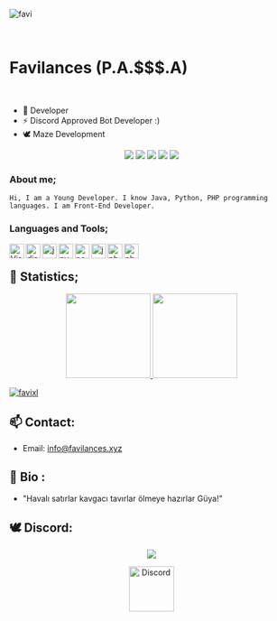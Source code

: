 ![favi](https://i.hizliresim.com/c1c9yf.png)


<br>
<h1>Favilances (P.A.$$$.A)</h1>


<br> 

- 🌱 Developer 
- ⚡ Discord Approved Bot Developer :) <br/>
- 🕊 Maze Development

<div align="center">
    <a href="https://discord.com/users/356106336146292736" target="_blank"><img src="https://shields.io/badge/Favilances-111111.svg?&style=for-the-badge&logo=discord"></a>
    <a href="https://github.com/favilances" target="_blank"><img src="https://shields.io/badge/Favilances-111111.svg?&style=for-the-badge&logo=github"></a>
    <a href="https://www.npmjs.com/~favixll" target="_blank"><img src="https://shields.io/badge/Favilances-111111.svg?&style=for-the-badge&logo=npm"></a>
    <a href="https://discord.gg/NMthrEyJkb" target="_blank"><img src="https://shields.io/badge/My Discord Server-111111.svg?&style=for-the-badge"></a>
    <a href="https://favilances.xyz/" target="_blank"><img src="https://shields.io/badge/My Website-111111.svg?&style=for-the-badge"></a>
</div>

### About me;
	
	Hi, I am a Young Developer. I know Java, Python, PHP programming languages. I am Front-End Developer.

### Languages and Tools;

<img align="left" alt="Visual Studio Code" width="26px" src="https://i.imgur.com/LwSdAlE.png" />
<img align="left" alt="discord.js" width="26px" src="https://i.imgur.com/SI1DZf3.png" />
<img align="left" alt="js" width="26px" src="https://i.imgur.com/3u1wzwE.png" />
<img align="left" alt="py" width="26px" src="https://i.imgur.com/4pIzF9V.png" />
<img align="left" alt="node.js" width="26px" src="https://i.imgur.com/tYLFZBh.png" /> 
<img align="left" alt="java" width="26px" src="https://cdn.discordapp.com/emojis/811865759801409586.png?v=1" /> 
<img align="left" alt="php" width="26px" src="https://cdn.discordapp.com/emojis/818512225840791585.png?v=1" /> 
<img align="left" alt="photoshop" width="26px" src="https://i.imgur.com/OC1RcS5.jpg" /> <br />

## 🍁 Statistics;
<p align="center">
  <a href="https://github.com/favixl">
<img height="150em" src="https://github-readme-stats.vercel.app/api/top-langs/?username=favilances&layout=compact&theme=material-palenight&langs_count=12" />
<img height="150em" src="https://github-readme-stats.vercel.app/api?username=favilances&show_icons=true&include_all_commits=true&theme=material-palenight" /> <br>
	<center> 
 <p align="left"> <img src="https://komarev.com/ghpvc/?username=passsa" alt="favixl" /> </p>
	  </center>
  </a>
</p>


## 📫 Contact: 
* Email: info@favilances.xyz 

## 🐠 Bio : 
* "Havalı satırlar kavgacı tavırlar ölmeye hazırlar Güya!" 
## 🕊 Discord:

  <div align="center"><img href="https://github.com/Maze-Development" src="https://discord.c99.nl/widget/theme-2/356106336146292736.png"></div>

<p align="center">
<a href="https://discord.gg/NMthrEyJkb">
    <img src="https://cdn.discordapp.com/emojis/818107220566343682.png?v=1%22%3E" alt="Discord" width="80"/>
  </a>
